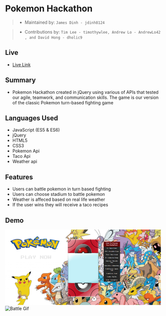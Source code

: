 # Pokemon Hackathon

> - Maintained by: `James Dinh - jdinh8124`

> - Contributions by: ` Tim Lee - timothywlee, Andrew Lo - AndrewLo42
, and David Hong - dholic9  `


## Live
- [Live Link](http://poke-hackathon.jamestdinh.com/)

## Summary
- Pokemon Hackathon created in jQuery using various of APIs that tested our agile, teamwork, and communication skills. The game is our version of the classic Pokemon turn-based fighting game

## Languages Used
- JavaScript (ES5 & ES6)
- jQuery
- HTML5
- CSS3
- Pokemon Api
- Taco Api
- Weather api

## Features
- Users can battle pokemon in turn based fighting
- Users can choose stadium to battle pokemon
- Weather is affeced based on real life weather
- If the user wins they will receive a taco recipes


## Demo
![Map Selection](assets/screenshot-poke.PNG)
![Battle Gif](poke-gif.gif)
